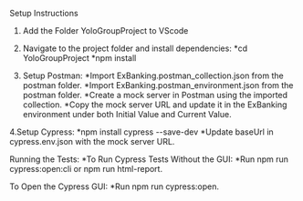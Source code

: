 Setup Instructions
1. Add the Folder YoloGroupProject to VScode

2. Navigate to the project folder and install dependencies:
	*cd YoloGroupProject
	*npm install

4. Setup Postman:
	*Import ExBanking.postman_collection.json from the postman folder.
	*Import ExBanking.postman_environment.json from the postman folder.
	*Create a mock server in Postman using the imported collection.
	*Copy the mock server URL and update it in the ExBanking environment under both Initial Value and Current Value.

4.Setup Cypress:
	*npm install cypress --save-dev
	*Update baseUrl in cypress.env.json with the mock server URL.
 
Running the Tests:
	*To Run Cypress Tests Without the GUI:
	*Run npm run cypress:open:cli or npm run html-report.
 
To Open the Cypress GUI:
	*Run npm run cypress:open.
